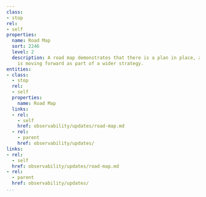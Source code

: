```yaml
---
class:
- stop
rel:
- self
properties:
  name: Road Map
  sort: 2246
  level: 2
  description: A road map demonstrates that there is a plan in place, and that a service
    is moving forward as part of a wider strategy.
entities:
- class:
  - stop
  rel:
  - self
  properties:
    name: Road Map
  links:
  - rel:
    - self
    href: observability/updates/road-map.md
  - rel:
    - parent
    href: observability/updates/
links:
- rel:
  - self
  href: observability/updates/road-map.md
- rel:
  - parent
  href: observability/updates/
...
```

